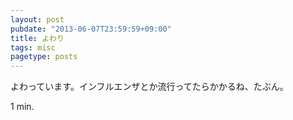 ```yaml
---
layout: post
pubdate: "2013-06-07T23:59:59+09:00"
title: よわり
tags: misc
pagetype: posts
---
```

よわっています。インフルエンザとか流行ってたらかかるね、たぶん。

1 min.
